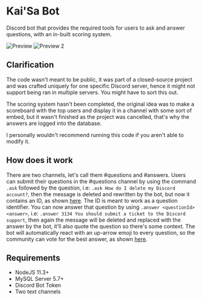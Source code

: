 # Kai'Sa Bot

Discord bot that provides the required tools for users to ask and answer questions, with an in-built scoring system.

![Preview](https://i.imgur.com/6Wv64ll.png)
![Preview 2](https://i.imgur.com/OZS6cbU.png)

## Clarification

The code wasn't meant to be public, it was part of a closed-source project and was crafted uniquely for one specific Discord server, hence it might not support being ran in multiple servers. You might have to sort this out.

The scoring system hasn't been completed, the original idea was to make a scoreboard with the top users and display it in a channel with some sort of embed, but it wasn't finished as the project was cancelled, that's why the answers are logged into the database.

I personally wouldn't recommend running this code if you aren't able to modify it.

## How does it work

There are two channels, let's call them #questions and #answers. Users can submit their questions in the #questions channel by using the command `.ask` followed by the question, i.e: `.ask How do I delete my Discord account?`, then the message is deleted and rewritten by the bot, but now it contains an ID, as shown [here](https://i.imgur.com/6Wv64ll.png). The ID is meant to work as a question identifier. 
You can now answer that question by using `.answer <questionId> <answer>`, i.e: `.answer 3134 You should submit a ticket to the Discord support`, then again the message will be deleted and replaced with the answer by the bot, it'll also quote the question so there's some context. 
The bot will automatically react with an up-arrow emoji to every question, so the community can vote for the best answer, as shown [here](https://i.imgur.com/OZS6cbU.png).

## Requirements

* NodeJS 11.3+
* MySQL Server 5.7+
* Discord Bot Token
* Two text channels 
